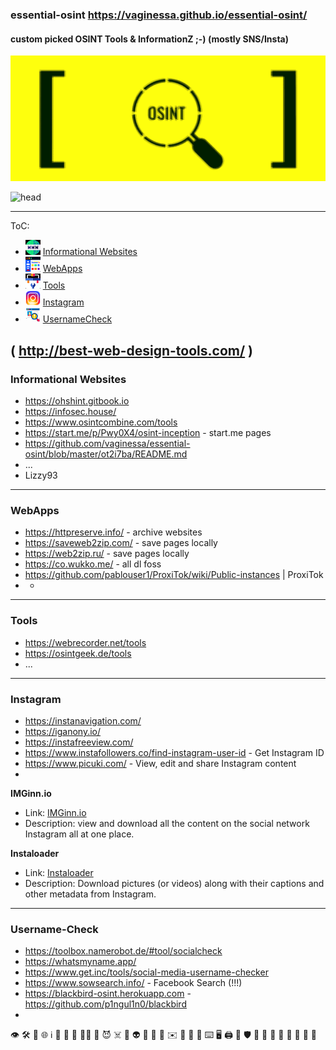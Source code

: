 ### essential-osint https://vaginessa.github.io/essential-osint/  

#### custom picked OSINT Tools &amp; InformationZ ;-) (mostly SNS/Insta)

![osint](https://github.com/vaginessa/essential-osint/blob/master/osint.png?raw=true)

![head](https://capsule-render.vercel.app/api?type=wave&color=auto&height=200&section=footer&text=essential%20OSINT%21&fontSize=90)

----
ToC:

+ <img src="https://github.com/vaginessa/essential-osint/blob/master/infosites.png?raw=true"  width="24" height="24"> [Informational Websites](#Infosites)
+ <img src="https://github.com/vaginessa/essential-osint/blob/master/webapps.png?raw=true"  width="24" height="24"> [WebApps](#webapps)
+ <img src="https://github.com/vaginessa/essential-osint/blob/master/tools.png?raw=true"  width="24" height="24"> [Tools](#tools)
+ <img src="https://github.com/vaginessa/essential-osint/blob/master/insta.png?raw=true"  width="24" height="24"> [Instagram](#insta)
+ <img src="https://github.com/vaginessa/essential-osint/blob/master/username.png?raw=true"  width="24" height="24"> [UsernameCheck](#username)

(  http://best-web-design-tools.com/  )
----
### <a name="infosites"></a>Informational Websites
+ https://ohshint.gitbook.io
+ https://infosec.house/
+ https://www.osintcombine.com/tools
+ https://start.me/p/Pwy0X4/osint-inception - start.me pages
+ https://github.com/vaginessa/essential-osint/blob/master/ot2i7ba/README.md
+ ...
+ Lizzy93
  

----
### <a name="webapps"></a>WebApps

+ https://httpreserve.info/ - archive websites
+ https://saveweb2zip.com/ - save pages locally
+ https://web2zip.ru/ - save pages locally
+ https://co.wukko.me/ - all dl foss
+ https://github.com/pablouser1/ProxiTok/wiki/Public-instances | ProxiTok
+ + 

----
### <a name="tools"></a>Tools
+ https://webrecorder.net/tools
+ https://osintgeek.de/tools
+ ...

----
### <a name="insta"></a>Instagram
+ https://instanavigation.com/
+ https://iganony.io/
+ https://instafreeview.com/
+ https://www.instafollowers.co/find-instagram-user-id - Get Instagram ID
+ https://www.picuki.com/ - View, edit and share Instagram content
+ 
**IMGinn.io**
- Link: [IMGinn.io](https://imginn.io/)
- Description: view and download all the content on the social network Instagram all at one place. 

**Instaloader**
- Link: [Instaloader](https://github.com/instaloader/instaloader)
- Description: Download pictures (or videos) along with their captions and other metadata from Instagram.

 
----
### <a name="username"></a>Username-Check
+ https://toolbox.namerobot.de/#tool/socialcheck
+ https://whatsmyname.app/
+ https://www.get.inc/tools/social-media-username-checker
+ https://www.sowsearch.info/ - Facebook Search (!!!)
+ https://blackbird-osint.herokuapp.com - https://github.com/p1ngul1n0/blackbird
+ 

👁‍  🛠  🪩  🌐  ℹ️  🪪  🪬  🫶  🏴‍☠️ 🧐  😈  ☠️  💩  👽  👾  🤖  📧  ✉️  🔭 🔬 🔮  ⌨️ 🖥 🖨  🏥  🛡  🍭 🍬  🧄 🧅  🍍  🐾  🛜  🛜  
